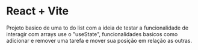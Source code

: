 # React + Vite

Projeto basico de uma to do list com a ideia de testar a funcionalidade de interagir com arrays use o "useState", funcionalidades basicos como adicionar e remover uma tarefa e mover sua posição em relação as outras.